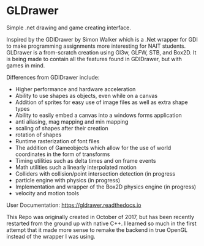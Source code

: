 # GLDrawer
Simple .net drawing and game creating interface. 

Inspired by the GDIDrawer by Simon Walker which is a .Net wrapper for GDI to make programming assignments more interesting for NAIT students. 
GLDrawer is a from-scratch creation using Gl3w, GLFW, STB, and Box2D. It is being made to contain all the features found in GDIDrawer, but with games in mind.

Differences from GDIDrawer include:
- Higher performance and hardware acceleration
- Ability to use shapes as objects, even while on a canvas 
- Addition of sprites for easy use of image files as well as extra shape types
- Ability to easily embed a canvas into a windows forms application
- anti aliasing, mag mapping and min mapping
- scaling of shapes after their creation
- rotation of shapes
- Runtime rasterization of font files
- The addition of Gameobjects which allow for the use of world coordinates in the form of transforms
- Timing utilities such as delta times and on frame events
- Math utilities such a linearly interpolated motion
- Colliders with collision/point intersection detection (in progress
- particle engine with physics (in progress)
- Implementation and wrapper of the Box2D physics engine (in progress)
- velocity and motion tools

User Documentation: https://gldrawer.readthedocs.io

This Repo was originally created in October of 2017, but has been recently restarted from the ground up with native C++. 
I learned so much in the first attempt that it made more sense to remake the backend in true OpenGL instead of the wrapper I was using.




